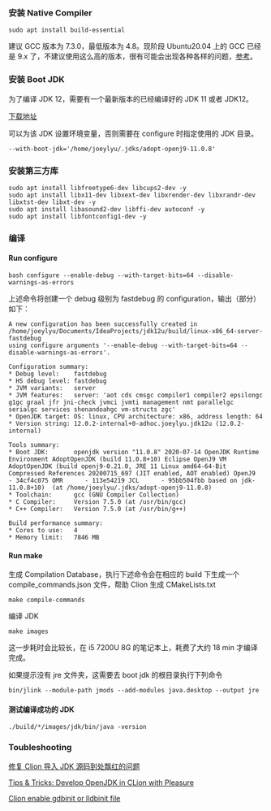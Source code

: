 ### 安装 Native Compiler

```
sudo apt install build-essential
```

建议 GCC 版本为 7.3.0，最低版本为 4.8。现阶段 Ubuntu20.04 上的 GCC 已经是 9.x 了，不建议使用这么高的版本，很有可能会出现各种各样的问题，[参考](https://www.jianshu.com/p/b2a2d97508e7)。

### 安装 Boot JDK

为了编译 JDK 12，需要有一个最新版本的已经编译好的 JDK 11 或者 JDK12。

[下载地址](https://adoptopenjdk.net/)

可以为该 JDK 设置环境变量，否则需要在 configure 时指定使用的 JDK 目录。 

```
--with-boot-jdk='/home/joeylyu/.jdks/adopt-openj9-11.0.8'
```

### 安装第三方库

```
sudo apt install libfreetype6-dev libcups2-dev -y
sudo apt install libx11-dev libxext-dev libxrender-dev libxrandr-dev libxtst-dev libxt-dev -y
sudo apt install libasound2-dev libffi-dev autoconf -y
sudo apt install libfontconfig1-dev -y
```

### 编译

#### Run configure

```
bash configure --enable-debug --with-target-bits=64 --disable-warnings-as-errors
```

上述命令将创建一个 debug 级别为 fastdebug 的 configuration，输出（部分）如下：

```
A new configuration has been successfully created in
/home/joeylyu/Documents/IdeaProjects/jdk12u/build/linux-x86_64-server-fastdebug
using configure arguments '--enable-debug --with-target-bits=64 --disable-warnings-as-errors'.

Configuration summary:
* Debug level:    fastdebug
* HS debug level: fastdebug
* JVM variants:   server
* JVM features:   server: 'aot cds cmsgc compiler1 compiler2 epsilongc g1gc graal jfr jni-check jvmci jvmti management nmt parallelgc serialgc services shenandoahgc vm-structs zgc' 
* OpenJDK target: OS: linux, CPU architecture: x86, address length: 64
* Version string: 12.0.2-internal+0-adhoc.joeylyu.jdk12u (12.0.2-internal)

Tools summary:
* Boot JDK:       openjdk version "11.0.8" 2020-07-14 OpenJDK Runtime Environment AdoptOpenJDK (build 11.0.8+10) Eclipse OpenJ9 VM AdoptOpenJDK (build openj9-0.21.0, JRE 11 Linux amd64-64-Bit Compressed References 20200715_697 (JIT enabled, AOT enabled) OpenJ9   - 34cf4c075 OMR      - 113e54219 JCL      - 95bb504fbb based on jdk-11.0.8+10)  (at /home/joeylyu/.jdks/adopt-openj9-11.0.8)
* Toolchain:      gcc (GNU Compiler Collection)
* C Compiler:     Version 7.5.0 (at /usr/bin/gcc)
* C++ Compiler:   Version 7.5.0 (at /usr/bin/g++)

Build performance summary:
* Cores to use:   4
* Memory limit:   7846 MB
```

#### Run make

生成 Compilation Database，执行下述命令会在相应的 build 下生成一个 compile_commands.json 文件，帮助 Clion 生成 CMakeLists.txt

```
make compile-commands
```

编译 JDK

```
make images
```

这一步耗时会比较长，在 i5 7200U 8G 的笔记本上，耗费了大约 18 min 才编译完成。

如果提示没有 jre 文件夹，这需要去 boot jdk 的根目录执行下列命令

```
bin/jlink --module-path jmods --add-modules java.desktop --output jre
```

#### 测试编译成功的 JDK

`./build/*/images/jdk/bin/java -version`

### Toubleshooting

[修复 Clion 导入 JDK 源码到处飘红的问题](https://www.codenong.com/j5f194bade51d4534be06e06b/)

[Tips & Tricks: Develop OpenJDK in CLion with Pleasure](https://blog.jetbrains.com/clion/2020/03/openjdk-with-clion/)

[Clion enable gdbinit or lldbinit file](https://www.jetbrains.com/help/clion/configuring-debugger-options.html#enable-initfiles-root)